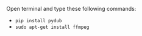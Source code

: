 Open terminal and type these following commands:

+ `pip install pydub`
+ `sudo apt-get install ffmpeg`